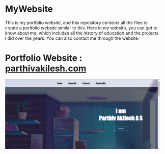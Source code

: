 # MyWebsite
 This is my portfolio website, and this repository contains all the files to create a portfolio website similar to this. Here in my website, you can get to know about me, which includes
 all the history of education and the projects I did over the years. You can also contact me through the website.
 
 # Portfolio Website : [parthivakilesh.com](https://parthivakilesh.netlify.app/)
 
 ![alt_text](https://github.com/ParthivAkilesh/MyWebsite/blob/main/website.jpg)
